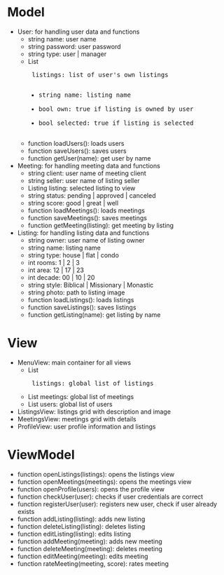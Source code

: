 # Model
- User: for handling user data and functions
  - string name: user name
  - string password: user password
  - string type: user | manager
  - List<Listing> listings: list of user's own listings
    - string name: listing name
    - bool own: true if listing is owned by user
    - bool selected: true if listing is selected
  - function loadUsers(): loads users
  - function saveUsers(): saves users
  - function getUser(name): get user by name
- Meeting: for handling meeting data and functions
  - string client: user name of meeting client
  - string seller: user name of listing seller
  - Listing listing: selected listing to view
  - string status: pending | approved | canceled
  - string score: good | great | well
  - function loadMeetings(): loads meetings
  - function saveMeetings(): saves meetings
  - function getMeeting(listing): get meeting by listing
- Listing: for handling listing data and functions
  - string owner: user name of listing owner
  - string name: listing name
  - string type: house | flat | condo
  - int rooms: 1 | 2 | 3
  - int area: 12 | 17 | 23
  - int decade: 00 | 10 | 20
  - string style: Biblical | Missionary | Monastic
  - string photo: path to listing image
  - function loadListings(): loads listings
  - function saveListings(): saves listings
  - function getListing(name): get listing by name

# View
- MenuView: main container for all views
  - List<Listing> listings: global list of listings
  - List<Meeting> meetings: global list of meetings
  - List<User> users: global list of users
- ListingsView: listings grid with description and image
- MeetingsView: meetings grid with details
- ProfileView: user profile information and listings

# ViewModel
- function openListings(listings): opens the listings view
- function openMeetings(meetings): opens the meetings view
- function openProfile(users): opens the profile view
- function checkUser(user): checks if user credentials are correct
- function registerUser(user): registers new user, check if user already exists
- function addListing(listing): adds new listing
- function deleteListing(listing): deletes listing
- function editListing(listing): edits listing
- function addMeeting(meeting): adds new meeting
- function deleteMeeting(meeting): deletes meeting
- function editMeeting(meeting): edits meeting
- function rateMeeting(meeting, score): rates meeting